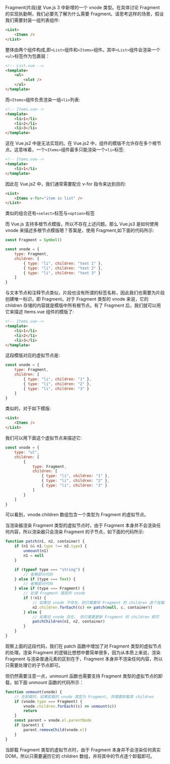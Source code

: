 Fragment(片段)是 Vue.js 3 中新增的一个 vnode 类型。在具体讨论 Fragment 的实现执勤啊，我们必要先了解为什么需要 Fragment。请思考这样的场景，假设我们需要封装一组列表组件:

```html
<List>
	<Items />
</List>
```

整体由两个组件构成,即`<List>`组件和`<Items>`组件。其中`<List>`组件会渲染一个`<ul>`标签作为包裹层：

```html
<!-- List.vue -->
<template>
	<ul>
		<slot />
	</ul>
</template>
```

而`<Items>`组件负责渲染一组`<li>`列表:

```html
<!-- Items.vue-->
<template>
	<li>1</li>
	<li>2</li>
	<li>3</li>
</template>
```

这在 Vue.js2 中是无法实现的。在 Vue.js2 中，组件的模版不允许存在多个根节点。这意味着，一个`<Items>`组件最多只能渲染一个`<li>`标签:

```html
<!-- Items.vue-->
<template>
	<li>1</li>
</template>
```

因此在 Vue.js2 中，我们通常需要配合 v-for 指令来达到目的:

```html
<List>
	<Items v-for="item in list" />
</List>
```

类似的组合还有`<select>`标签与`<option>`标签

而 Vue.js 支持多根节点模版，所以不存在上述问题。那么 Vue.js3 是如何使用 vnode 来描述多根节点模版嗯？答案是，使用 Fragment,如下面的代码所示:

```js
const Fragment = Symbol()

const vnode = {
	type: Fragment,
	children: [
		{ type: "li", children: "text 1" },
		{ type: "li", children: "text 2" },
		{ type: "li", children: "text 3" }
	]
}
```

与文本节点和注释节点类似，片段也没有所谓的标签名称，因此我们也需要为片段创建唯一标识，即 Fragment。对于 Fragment 类型的 vnode 来说，它的 children 存储的内容就是模版中所有根节点。有了 Fragment 后，我们就可以用它来描述 Items.vue 组件的模版了:

```html
<!-- Items.vue-->
<template>
	<li>1</li>
	<li>2</li>
	<li>3</li>
</template>
```

这段模版对应的虚拟节点是:

```js
const vnode = {
	type: Fragment,
	children: [
		{ type: "li", children: "1" },
		{ type: "li", children: "2" },
		{ type: "li", children: "3" }
	]
}
```

类似的，对于如下模版:

```html
<List>
	<Items />
</List>
```

我们可以用下面这个虚拟节点来描述它:

```js
const vnode = {
	type: "ul",
	children: [
		{
			type: Fragment,
			children: [
				{ type: "li", children: "1" },
				{ type: "li", children: "2" },
				{ type: "li", children: "3" }
			]
		}
	]
}
```

可以看到，vnode.children 数组包含一个类型为 Fragment 的虚拟节点。

当渲染器渲染 Fragment 类型的虚拟节点时，由于 Fragment 本身并不会渲染任何内容，所以渲染器只会渲染 Fragment 的子节点，如下面的代码所示:

```js
function patch(n1, n2, container) {
	if (n1 && n1.type !== n2.type) {
		unmount(n1)
		n1 = null
	}

	if (typeof type === "string") {
		// 省略部分代码
	} else if (type === Text) {
		// 省略部分代码
	} else if (type === Fragment) {
		// 处理 Fragment 类型的 vnode
		if (!n1) {
			// 如果旧 vnode 不存在，则只需要将 Fragment 的 children 逐个挂载即可
			n2.children.forEach((c) => patch(null, c, container))
		} else {
			// 如果旧 vnode 存在， 则只需要更新 Fragment 的 children 即可
			patchChildren(n1, n2, container)
		}
	}
}
```

观察上面的这段代码，我们在 patch 函数中增加了对 Fragment 类型的虚拟节点的处理。渲染 Fragment 的逻辑比想想中要简单很多，因为从本质上来说，渲染 Fragment 与渲染普通元素的区别在于，Fragment 本身并不渲染任何内容，所以只需要处理它的子节点即可。

但仍然需要注意一点，unmount 函数也需要支持 Fragment 类型的虚拟节点的卸载，如下面 unmount 函数的代码所示：

```js
function unmount(vnode) {
	// 在卸载时，如果卸载的 vnode 类型为 Fragment, 则需要卸载其 children
	if (vnode.type === Fragment) {
		vnode.children.forEach((c) => unmount(c))
		return
	}
	const parent = vnode.el.parentNode
	if (parent) {
		parent.removeChild(vnode.el)
	}
}
```

当卸载 Fragment 类型的虚拟节点时，由于 Fragment 本身并不会渲染任何真实 DOM，所以只需要遍历它的 children 数组，并将其中的节点逐个卸载即可。
